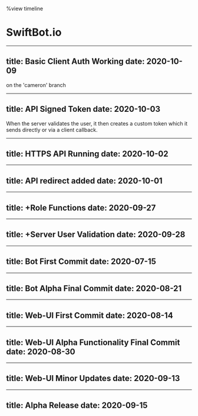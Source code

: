 %view timeline

# SwiftBot.io

---
title: Basic Client Auth Working
date: 2020-10-09
---
on the 'cameron' branch

---
title: API Signed Token
date: 2020-10-03
---
When the server validates the user, it then creates a custom token which it sends directly or via a client callback.

---
title: HTTPS API Running
date: 2020-10-02
---

---
title: API redirect added
date: 2020-10-01
---

---
title: +Role Functions
date: 2020-09-27
---

---
title: +Server User Validation
date: 2020-09-28
---

---
title: Bot First Commit
date: 2020-07-15
---

---
title: Bot Alpha Final Commit
date: 2020-08-21
---

---
title: Web-UI First Commit
date: 2020-08-14
---

---
title: Web-UI Alpha Functionality Final Commit
date: 2020-08-30
---

---
title: Web-UI Minor Updates
date: 2020-09-13
---

---
title: Alpha Release
date: 2020-09-15
---
